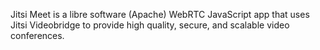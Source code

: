Jitsi Meet is a libre software (Apache) WebRTC JavaScript app that uses Jitsi Videobridge to provide high quality, secure, and scalable video conferences.
